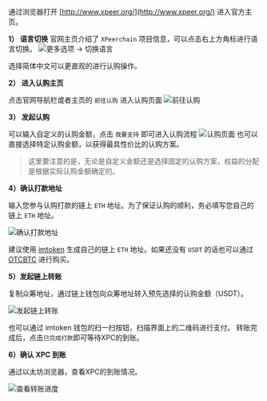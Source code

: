 通过浏览器打开 [http://www.xpeer.org/](http://www.xpeer.org/) 进入官方主页。

**1） 语言切换**
官网主页介绍了 `XPeerchain` 项目信息，可以点击右上方角标进行语言切换。
![更多选项 -> 切换语言](assets/images/fundraising_1.png)

选择简体中文可以更直观的进行认购操作。

**2） 进入认购主页**

点击官网导航栏或者主页的 `前往认购` 进入认购页面
![前往认购](assets/images/fundraising_2.png)

**3） 发起认购**

可以输入自定义的认购金额，点击 `我要支持` 即可进入认购流程
![认购页面](assets/images/fundraising_3.png)
也可以直接选择特定认购金额，以获得最具性价比的认购方案。

> 这里要注意的是，无论是自定义金额还是选择固定的认购方案，权益的分配是根据实际认购金额确定的。

**4）确认打款地址**

输入您参与认购打款的链上 `ETH` 地址。为了保证认购的顺利，务必填写您自己的链上 `ETH` 地址。

![确认打款地址](assets/images/fundraising_4.png)

建议使用 [imtoken](https://token.im/download) 生成自己的链上 `ETH` 地址。如果还没有 `USDT` 的话也可以通过 [OTCBTC](https://zhuanlan.zhihu.com/p/73078067) 进行购买。

**5）发起链上转账**

复制众筹地址，通过链上钱包向众筹地址转入预先选择的认购金额（USDT）。

![发起链上转账](assets/images/fundraising_5.png)

也可以通过 imtoken 钱包的扫一扫按钮，扫描界面上的二维码进行支付。
转账完成后，点击`已完成打款`即可等待XPC的到账。

**6）确认 XPC 到账**

通过以太坊浏览器，查看XPC的到账情况。

![查看转账进度](assets/images/fundraising_6.png)
